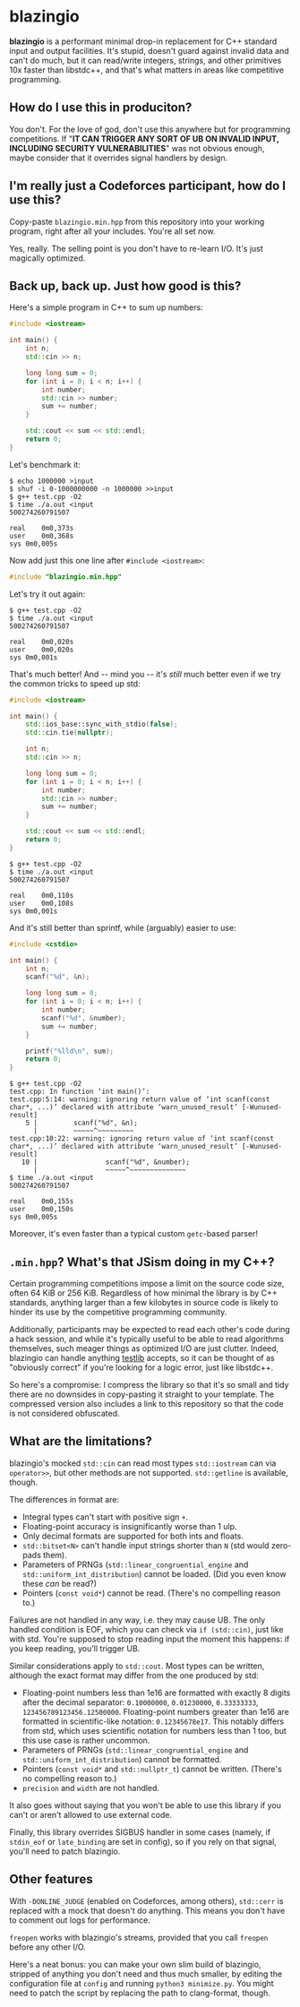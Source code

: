 # blazingio

**blazingio** is a performant minimal drop-in replacement for C++ standard input and output facilities. It's stupid, doesn't guard against invalid data and can't do much, but it can read/write integers, strings, and other primitives 10x faster than libstdc++, and that's what matters in areas like competitive programming.


## How do I use this in produciton?

You don't. For the love of god, don't use this anywhere but for programming competitions. If "**IT CAN TRIGGER ANY SORT OF UB ON INVALID INPUT, INCLUDING SECURITY VULNERABILITIES**" was not obvious enough, maybe consider that it overrides signal handlers by design.


## I'm really just a Codeforces participant, how do I use this?

Copy-paste `blazingio.min.hpp` from this repository into your working program, right after all your includes. You're all set now.

Yes, really. The selling point is you don't have to re-learn I/O. It's just magically optimized.


## Back up, back up. Just how good is this?

Here's a simple program in C++ to sum up numbers:

```cpp
#include <iostream>

int main() {
	int n;
	std::cin >> n;

	long long sum = 0;
	for (int i = 0; i < n; i++) {
		int number;
		std::cin >> number;
		sum += number;
	}

	std::cout << sum << std::endl;
	return 0;
}
```

Let's benchmark it:

```shell
$ echo 1000000 >input
$ shuf -i 0-1000000000 -n 1000000 >>input
$ g++ test.cpp -O2
$ time ./a.out <input
500274260791507

real	0m0,373s
user	0m0,368s
sys	0m0,005s
```

Now add just this one line after `#include <iostream>`:

```cpp
#include "blazingio.min.hpp"
```

Let's try it out again:

```shell
$ g++ test.cpp -O2
$ time ./a.out <input
500274260791507

real	0m0,020s
user	0m0,020s
sys	0m0,001s
```

That's much better! And -- mind you -- it's *still* much better even if we try the common tricks to speed up std:

```cpp
#include <iostream>

int main() {
	std::ios_base::sync_with_stdio(false);
	std::cin.tie(nullptr);

	int n;
	std::cin >> n;

	long long sum = 0;
	for (int i = 0; i < n; i++) {
		int number;
		std::cin >> number;
		sum += number;
	}

	std::cout << sum << std::endl;
	return 0;
}
```

```shell
$ g++ test.cpp -O2
$ time ./a.out <input
500274260791507

real	0m0,110s
user	0m0,108s
sys	0m0,001s
```

And it's still better than sprintf, while (arguably) easier to use:

```cpp
#include <cstdio>

int main() {
	int n;
	scanf("%d", &n);

	long long sum = 0;
	for (int i = 0; i < n; i++) {
		int number;
		scanf("%d", &number);
		sum += number;
	}

	printf("%lld\n", sum);
	return 0;
}
```

```shell
$ g++ test.cpp -O2
test.cpp: In function ‘int main()’:
test.cpp:5:14: warning: ignoring return value of ‘int scanf(const char*, ...)’ declared with attribute ‘warn_unused_result’ [-Wunused-result]
    5 |         scanf("%d", &n);
      |         ~~~~~^~~~~~~~~~
test.cpp:10:22: warning: ignoring return value of ‘int scanf(const char*, ...)’ declared with attribute ‘warn_unused_result’ [-Wunused-result]
   10 |                 scanf("%d", &number);
      |                 ~~~~~^~~~~~~~~~~~~~~
$ time ./a.out <input
500274260791507

real	0m0,155s
user	0m0,150s
sys	0m0,005s
```

Moreover, it's even faster than a typical custom `getc`-based parser!


## `.min.hpp`? What's that JSism doing in my C++?

Certain programming competitions impose a limit on the source code size, often 64 KiB or 256 KiB. Regardless of how minimal the library is by C++ standards, anything larger than a few kilobytes in source code is likely to hinder its use by the competitive programming community.

Additionally, participants may be expected to read each other's code during a hack session, and while it's typically useful to be able to read algorithms themselves, such meager things as optimized I/O are just clutter. Indeed, blazingio can handle anything [testlib](https://github.com/MikeMirzayanov/testlib) accepts, so it can be thought of as "obviously correct" if you're looking for a logic error, just like libstdc++.

So here's a compromise: I compress the library so that it's so small and tidy there are no downsides in copy-pasting it straight to your template. The compressed version also includes a link to this repository so that the code is not considered obfuscated.


## What are the limitations?

blazingio's mocked `std::cin` can read most types `std::iostream` can via `operator>>`, but other methods are not supported. `std::getline` is available, though.

The differences in format are:

- Integral types can't start with positive sign `+`.
- Floating-point accuracy is insignificantly worse than 1 ulp.
- Only decimal formats are supported for both ints and floats.
- `std::bitset<N>` can't handle input strings shorter than `N` (std would zero-pads them).
- Parameters of PRNGs (`std::linear_congruential_engine` and `std::uniform_int_distribution`) cannot be loaded. (Did you even know these *can* be read?)
- Pointers (`const void*`) cannot be read. (There's no compelling reason to.)

Failures are not handled in any way, i.e. they may cause UB. The only handled condition is EOF, which you can check via `if (std::cin)`, just like with std. You're supposed to stop reading input the moment this happens: if you keep reading, you'll trigger UB.

Similar considerations apply to `std::cout`. Most types can be written, although the exact format may differ from the one produced by std:

- Floating-point numbers less than 1e16 are formatted with exactly 8 digits after the decimal separator: `0.10000000`, `0.01230000`, `0.33333333`, `123456789123456.12500000`. Floating-point numbers greater than 1e16 are formatted in scientific-like notation: `0.12345678e17`. This notably differs from std, which uses scientific notation for numbers less than 1 too, but this use case is rather uncommon.
- Parameters of PRNGs (`std::linear_congruential_engine` and `std::uniform_int_distribution`) cannot be formatted.
- Pointers (`const void*` and `std::nullptr_t`) cannot be written. (There's no compelling reason to.)
- `precision` and `width` are not handled.

It also goes without saying that you won't be able to use this library if you can't or aren't allowed to use external code.

Finally, this library overrides SIGBUS handler in some cases (namely, if `stdin_eof` or `late_binding` are set in config), so if you rely on that signal, you'll need to patch blazingio.


## Other features

With `-DONLINE_JUDGE` (enabled on Codeforces, among others), `std::cerr` is replaced with a mock that doesn't do anything. This means you don't have to comment out logs for performance.

`freopen` works with blazingio's streams, provided that you call `freopen` before any other I/O.

Here's a neat bonus: you can make your own slim build of blazingio, stripped of anything you don't need and thus much smaller, by editing the configuration file at `config` and running `python3 minimize.py`. You might need to patch the script by replacing the path to clang-format, though.
